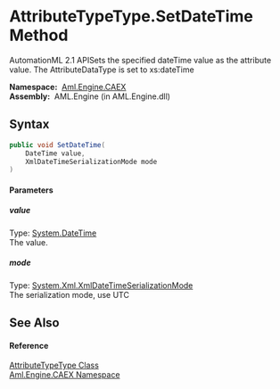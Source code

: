 AttributeTypeType.SetDateTime Method
====================================
AutomationML 2.1 APISets the specified dateTime value as the attribute value. The AttributeDataType is set to xs:dateTime

  **Namespace:**  [Aml.Engine.CAEX][1]  
  **Assembly:**  AML.Engine (in AML.Engine.dll)

Syntax
------

```csharp
public void SetDateTime(
	DateTime value,
	XmlDateTimeSerializationMode mode
)
```

#### Parameters

##### *value*
Type: [System.DateTime][2]  
The value.

##### *mode*
Type: [System.Xml.XmlDateTimeSerializationMode][3]  
The serialization mode, use UTC


See Also
--------

#### Reference
[AttributeTypeType Class][4]  
[Aml.Engine.CAEX Namespace][1]  

[1]: ../README.md
[2]: https://docs.microsoft.com/dotnet/api/system.datetime
[3]: https://docs.microsoft.com/dotnet/api/system.xml.xmldatetimeserializationmode
[4]: README.md
[5]: https://www.automationml.org
[6]: ../../icons/logoShade.png